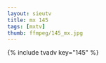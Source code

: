```yaml
--- 
layout: sieutv
title: mx 145
tags: [mxtv]
thumb: ffmpeg/145_mx.jpg
---
```

{% include tvadv key="145" %} 
